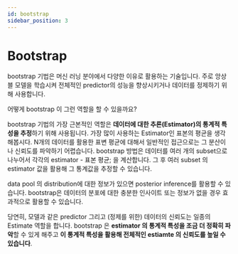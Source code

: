 ```yaml
---
id: bootstrap
sidebar_position: 3
---
```

# Bootstrap

bootstrap 기법은 머신 러닝 분야에서 다양한 이유로 활용하는 기술입니다. 주로 앙상블 모델을 학습시켜 전체적인 predictor의 성능을 향상시키거나 데이터를 정제하기 위해 사용합니다. 

어떻게  bootstrap 이 그런 역할을 할 수 있을까요?

bootstrap 기법의 가장 근본적인 역할은 **데이터에 대한 추론(Estimator)의 통계적 특성을 추정**하기 위해 사용됩니다. 가장 많이 사용하는 Estimator인 표본의 평균을 생각해봅시다. N개의 데이터를 활용한 표변 평균에 대해서 일반적인 접근으로는 그 분산이나 신뢰도를 파악하기 어렵습니다. bootstrap 방법은 데이터를 여러 개의 subset으로 나누어서 각각의 estimator - 표본 평균; 을 계산합니다. 그 후 여러 subset 의 estimator 값을 활용해 그 통계값을 추정할 수 있습니다.

data pool 의 distribution에 대한 정보가 있으면 posterior inference를 활용할 수 있습니다. bootstrap은 데이터의 분포에 대한 충분한 인사이트 또는 정보가 없을 경우 효과적으로 활용할 수 있습니다.

당연히, 모델과 같은 predictor 그리고 (정제를 위한) 데이터의 신뢰도는 일종의 Estimate 역할을 합니다. bootstrap 은 **estimator 의 통계적 특성을 조금 더 정확히 파악**할 수 있게 해주고 **이 통계적 특성을 활용해 전체적인 estiamte 의 신뢰도를 높일 수 있습니다**. 
